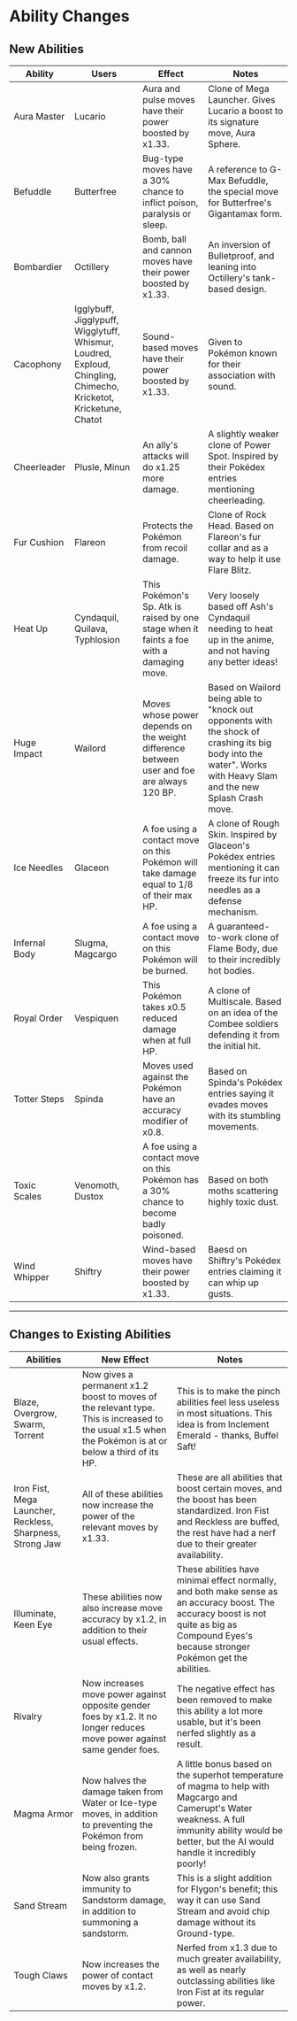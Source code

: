 # Ability Changes

## New Abilities

Ability|Users|Effect|Notes
---|---|---|---
Aura Master|Lucario|Aura and pulse moves have their power boosted by x1.33.|Clone of Mega Launcher. Gives Lucario a boost to its signature move, Aura Sphere.
Befuddle|Butterfree|Bug-type moves have a 30% chance to inflict poison, paralysis or sleep.|A reference to G-Max Befuddle, the special move for Butterfree's Gigantamax form.
Bombardier|Octillery|Bomb, ball and cannon moves have their power boosted by x1.33.|An inversion of Bulletproof, and leaning into Octillery's tank-based design.
Cacophony|Igglybuff, Jigglypuff, Wigglytuff, Whismur, Loudred, Exploud, Chingling, Chimecho, Kricketot, Kricketune, Chatot|Sound-based moves have their power boosted by x1.33.|Given to Pokémon known for their association with sound.
Cheerleader|Plusle, Minun|An ally's attacks will do x1.25 more damage.|A slightly weaker clone of Power Spot. Inspired by their Pokédex entries mentioning cheerleading.
Fur Cushion|Flareon|Protects the Pokémon from recoil damage.|Clone of Rock Head. Based on Flareon's fur collar and as a way to help it use Flare Blitz.
Heat Up|Cyndaquil, Quilava, Typhlosion|This Pokémon's Sp. Atk is raised by one stage when it faints a foe with a damaging move.|Very loosely based off Ash's Cyndaquil needing to heat up in the anime, and not having any better ideas!
Huge Impact|Wailord|Moves whose power depends on the weight difference between user and foe are always 120 BP.|Based on Wailord being able to "knock out opponents with the shock of crashing its big body into the water". Works with Heavy Slam and the new Splash Crash move.
Ice Needles|Glaceon|A foe using a contact move on this Pokémon will take damage equal to 1/8 of their max HP.|A clone of Rough Skin. Inspired by Glaceon's Pokédex entries mentioning it can freeze its fur into needles as a defense mechanism.
Infernal Body|Slugma, Magcargo|A foe using a contact move on this Pokémon will be burned.|A guaranteed-to-work clone of Flame Body, due to their incredibly hot bodies.
Royal Order|Vespiquen|This Pokémon takes x0.5 reduced damage when at full HP.|A clone of Multiscale. Based on an idea of the Combee soldiers defending it from the initial hit.
Totter Steps|Spinda|Moves used against the Pokémon have an accuracy modifier of x0.8.|Based on Spinda's Pokédex entries saying it evades moves with its stumbling movements.
Toxic Scales|Venomoth, Dustox|A foe using a contact move on this Pokémon has a 30% chance to become badly poisoned.|Based on both moths scattering highly toxic dust.
Wind Whipper|Shiftry|Wind-based moves have their power boosted by x1.33.|Baesd on Shiftry's Pokédex entries claiming it can whip up gusts.

---

## Changes to Existing Abilities

Abilities|New Effect|Notes
---|---|---
Blaze, Overgrow, Swarm, Torrent|Now gives a permanent x1.2 boost to moves of the relevant type. This is increased to the usual x1.5 when the Pokémon is at or below a third of its HP.|This is to make the pinch abilities feel less useless in most situations. This idea is from Inclement Emerald - thanks, Buffel Saft!
Iron Fist, Mega Launcher, Reckless, Sharpness, Strong Jaw|All of these abilities now increase the power of the relevant moves by x1.33.|These are all abilities that boost certain moves, and the boost has been standardized. Iron Fist and Reckless are buffed, the rest have had a nerf due to their greater availability.
Illuminate, Keen Eye|These abilities now also increase move accuracy by x1.2, in addition to their usual effects.|These abilities have minimal effect normally, and both make sense as an accuracy boost. The accuracy boost is not quite as big as Compound Eyes's because stronger Pokémon get the abilities.
Rivalry|Now increases move power against opposite gender foes by x1.2. It no longer reduces move power against same gender foes.|The negative effect has been removed to make this ability a lot more usable, but it's been nerfed slightly as a result.
Magma Armor|Now halves the damage taken from Water or Ice-type moves, in addition to preventing the Pokémon from being frozen.|A little bonus based on the superhot temperature of magma to help with Magcargo and Camerupt's Water weakness. A full immunity ability would be better, but the AI would handle it incredibly poorly!
Sand Stream|Now also grants immunity to Sandstorm damage, in addition to summoning a sandstorm.|This is a slight addition for Flygon's benefit; this way it can use Sand Stream and avoid chip damage without its Ground-type.
Tough Claws|Now increases the power of contact moves by x1.2.|Nerfed from x1.3 due to much greater availability, as well as nearly outclassing abilities like Iron Fist at its regular power.